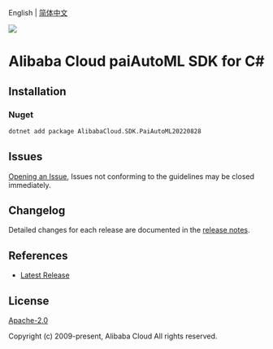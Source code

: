 English | [简体中文](README-CN.md)

![](https://aliyunsdk-pages.alicdn.com/icons/AlibabaCloud.svg)

# Alibaba Cloud paiAutoML SDK for C#

## Installation

### Nuget

```bash
dotnet add package AlibabaCloud.SDK.PaiAutoML20220828
```

## Issues

[Opening an Issue](https://github.com/aliyun/alibabacloud-csharp-sdk/issues/new), Issues not conforming to the guidelines may be closed immediately.

## Changelog

Detailed changes for each release are documented in the [release notes](./ChangeLog.md).

## References

* [Latest Release](https://github.com/aliyun/alibabacloud-csharp-sdk/)

## License

[Apache-2.0](http://www.apache.org/licenses/LICENSE-2.0)

Copyright (c) 2009-present, Alibaba Cloud All rights reserved.
